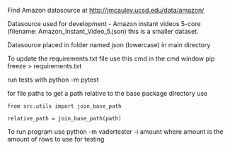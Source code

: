 Find  Amazon datasource at http://jmcauley.ucsd.edu/data/amazon/

Datasource used for development - Amazon instant videos 5-core (filename: Amazon_Instant_Video_5.json) this is a smaller dataset.

Datasource placed in folder named json (lowercase) in main directory

To update the requirements.txt file use this cmd in the cmd window
pip freeze > requirements.txt

run tests with 
python -m pytest

for file paths to get a path relative to the base package directory use

    from src.utils import join_base_path

    relative_path = join_base_path(path)
    
To run program use
    python -m vadertester -i amount
    where amount is the amount of rows to use for testing   
